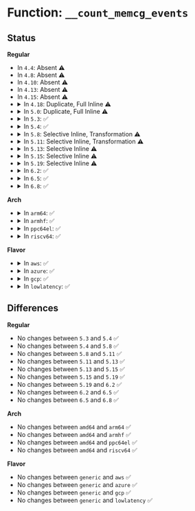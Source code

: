 # Function: <code>__count_memcg_events</code>

## Status
<b>Regular</b>
<ul>
<li>
In <code>4.4</code>: Absent ⚠️
</li>
<li>
In <code>4.8</code>: Absent ⚠️
</li>
<li>
In <code>4.10</code>: Absent ⚠️
</li>
<li>
In <code>4.13</code>: Absent ⚠️
</li>
<li>
In <code>4.15</code>: Absent ⚠️
</li>
<li>
<details>
<summary>In <code>4.18</code>: Duplicate, Full Inline ⚠️</summary>

**Collision:** Static Duplication

**Inline:** Full

**Transformation:** False

**Instances:**

```
In mm/filemap.c (ffffffff811efc31)
Location: include/linux/memcontrol.h:679
Inline: True
Inline callers:
  - mm/filemap.c:filemap_fault
```
```
In mm/swap.c (ffffffff81200e17)
Location: include/linux/memcontrol.h:679
Inline: True
```
```
In mm/vmscan.c (ffffffff8120a786)
Location: include/linux/memcontrol.h:679
Inline: True
Inline callers:
  - mm/vmscan.c:shrink_active_list
  - mm/vmscan.c:move_active_pages_to_lru
  - mm/vmscan.c:shrink_inactive_list
  - mm/vmscan.c:shrink_inactive_list
  - mm/vmscan.c:shrink_inactive_list
  - mm/vmscan.c:shrink_inactive_list
  - mm/vmscan.c:shrink_page_list
  - mm/vmscan.c:shrink_page_list
```
```
In mm/shmem.c (ffffffff81211283)
Location: include/linux/memcontrol.h:679
Inline: True
Inline callers:
  - mm/shmem.c:shmem_getpage_gfp
```
```
In mm/memory.c (ffffffff812302cf)
Location: include/linux/memcontrol.h:679
Inline: True
Inline callers:
  - mm/memory.c:handle_mm_fault
  - mm/memory.c:do_swap_page
```
```
In mm/memcontrol.c (ffffffff81283639)
Location: include/linux/memcontrol.h:679
Inline: True
Inline callers:
  - mm/memcontrol.c:uncharge_batch
  - mm/memcontrol.c:mem_cgroup_charge_statistics
  - mm/memcontrol.c:mem_cgroup_charge_statistics
```
```
In fs/dax.c (ffffffff812f9ae8)
Location: include/linux/memcontrol.h:679
Inline: True
```
</details>
</li>
<li>
<details>
<summary>In <code>5.0</code>: Duplicate, Full Inline ⚠️</summary>

**Collision:** Static Duplication

**Inline:** Full

**Transformation:** False

**Instances:**

```
In mm/filemap.c (ffffffff81201e8c)
Location: include/linux/memcontrol.h:719
Inline: True
Inline callers:
  - mm/filemap.c:filemap_fault
```
```
In mm/swap.c (ffffffff8121378c)
Location: include/linux/memcontrol.h:719
Inline: True
```
```
In mm/vmscan.c (ffffffff8121d476)
Location: include/linux/memcontrol.h:719
Inline: True
Inline callers:
  - mm/vmscan.c:shrink_active_list
  - mm/vmscan.c:move_active_pages_to_lru
  - mm/vmscan.c:shrink_inactive_list
  - mm/vmscan.c:shrink_inactive_list
  - mm/vmscan.c:shrink_inactive_list
  - mm/vmscan.c:shrink_inactive_list
  - mm/vmscan.c:shrink_page_list
  - mm/vmscan.c:shrink_page_list
```
```
In mm/shmem.c (ffffffff812231cc)
Location: include/linux/memcontrol.h:719
Inline: True
Inline callers:
  - mm/shmem.c:shmem_getpage_gfp
```
```
In mm/memory.c (ffffffff81242c7f)
Location: include/linux/memcontrol.h:719
Inline: True
Inline callers:
  - mm/memory.c:handle_mm_fault
  - mm/memory.c:do_swap_page
```
```
In mm/memcontrol.c (ffffffff812971a9)
Location: include/linux/memcontrol.h:719
Inline: True
Inline callers:
  - mm/memcontrol.c:uncharge_batch
  - mm/memcontrol.c:uncharge_batch
  - mm/memcontrol.c:mem_cgroup_charge_statistics
  - mm/memcontrol.c:mem_cgroup_charge_statistics
  - mm/memcontrol.c:mem_cgroup_charge_statistics
  - mm/memcontrol.c:mem_cgroup_charge_statistics
```
```
In fs/dax.c (ffffffff8130da9d)
Location: include/linux/memcontrol.h:719
Inline: True
```
</details>
</li>
<li>
<details>
<summary>In <code>5.3</code>: ✅</summary>

```c
void __count_memcg_events(struct mem_cgroup *memcg, enum vm_event_item idx, long unsigned int count);
```

**Collision:** Unique Global

**Inline:** No

**Transformation:** False

**Instances:**

```
In mm/memcontrol.c (ffffffff812b2880)
Location: mm/memcontrol.c:795
Inline: False
Direct callers:
  - mm/filemap.c:filemap_fault
  - mm/vmscan.c:shrink_active_list
  - mm/vmscan.c:shrink_active_list
  - mm/vmscan.c:shrink_inactive_list
  - mm/vmscan.c:shrink_inactive_list
  - mm/vmscan.c:shrink_page_list
  - mm/vmscan.c:shrink_page_list
  - mm/shmem.c:shmem_swapin_page
  - mm/memory.c:handle_mm_fault
  - mm/memory.c:do_swap_page
  - mm/huge_memory.c:do_huge_pmd_wp_page
  - mm/huge_memory.c:do_huge_pmd_anonymous_page
  - mm/khugepaged.c:collapse_shmem
  - mm/khugepaged.c:collapse_huge_page
  - mm/memcontrol.c:uncharge_batch
  - mm/memcontrol.c:mem_cgroup_charge_statistics
  - mm/memcontrol.c:mem_cgroup_charge_statistics
```
**Symbols:**

```
ffffffff812b2880-ffffffff812b2904: __count_memcg_events (STB_GLOBAL)
```
</details>
</li>
<li>
<details>
<summary>In <code>5.4</code>: ✅</summary>

```c
void __count_memcg_events(struct mem_cgroup *memcg, enum vm_event_item idx, long unsigned int count);
```

**Collision:** Unique Global

**Inline:** No

**Transformation:** False

**Instances:**

```
In mm/memcontrol.c (ffffffff812c42c0)
Location: mm/memcontrol.c:806
Inline: False
Direct callers:
  - mm/filemap.c:filemap_fault
  - mm/vmscan.c:shrink_active_list
  - mm/vmscan.c:shrink_active_list
  - mm/vmscan.c:shrink_inactive_list
  - mm/vmscan.c:shrink_inactive_list
  - mm/vmscan.c:shrink_page_list
  - mm/vmscan.c:shrink_page_list
  - mm/shmem.c:shmem_swapin_page
  - mm/memory.c:handle_mm_fault
  - mm/memory.c:do_swap_page
  - mm/huge_memory.c:do_huge_pmd_wp_page
  - mm/huge_memory.c:do_huge_pmd_anonymous_page
  - mm/khugepaged.c:collapse_file
  - mm/khugepaged.c:collapse_huge_page
  - mm/memcontrol.c:uncharge_batch
  - mm/memcontrol.c:mem_cgroup_charge_statistics
  - mm/memcontrol.c:mem_cgroup_charge_statistics
```
**Symbols:**

```
ffffffff812c42c0-ffffffff812c4344: __count_memcg_events (STB_GLOBAL)
```
</details>
</li>
<li>
<details>
<summary>In <code>5.8</code>: Selective Inline, Transformation ⚠️</summary>

```c
void __count_memcg_events(struct mem_cgroup *memcg, enum vm_event_item idx, long unsigned int count);
```

**Collision:** Unique Global

**Inline:** Selective

**Transformation:** True

**Instances:**

```
In mm/memcontrol.c (ffffffff812f983f)
Location: mm/memcontrol.c:796
Inline: True
Inline callers:
  - mm/memcontrol.c:uncharge_batch
Direct callers:
  - mm/filemap.c:filemap_fault
  - mm/swap.c:lru_deactivate_file_fn
  - mm/vmscan.c:shrink_active_list
  - mm/vmscan.c:shrink_active_list
  - mm/vmscan.c:shrink_inactive_list
  - mm/vmscan.c:shrink_inactive_list
  - mm/vmscan.c:shrink_page_list
  - mm/vmscan.c:shrink_page_list
  - mm/shmem.c:shmem_swapin_page
  - mm/memory.c:handle_mm_fault
  - mm/memory.c:do_swap_page
  - mm/huge_memory.c:__do_huge_pmd_anonymous_page
  - mm/khugepaged.c:collapse_file
  - mm/khugepaged.c:collapse_huge_page
  - mm/memcontrol.c:uncharge_batch
  - fs/dax.c:dax_iomap_pte_fault
```
**Symbols:**

```
ffffffff812f5c80-ffffffff812f5d01: __count_memcg_events.part.0 (STB_LOCAL)
ffffffff812fa6d0-ffffffff812fa6e6: __count_memcg_events (STB_GLOBAL)
```
</details>
</li>
<li>
<details>
<summary>In <code>5.11</code>: Selective Inline, Transformation ⚠️</summary>

```c
void __count_memcg_events(struct mem_cgroup *memcg, enum vm_event_item idx, long unsigned int count);
```

**Collision:** Unique Global

**Inline:** Selective

**Transformation:** True

**Instances:**

```
In mm/memcontrol.c (ffffffff813055cf)
Location: mm/memcontrol.c:899
Inline: True
Inline callers:
  - mm/memcontrol.c:uncharge_batch
Direct callers:
  - mm/swap.c:lru_deactivate_file_fn
  - mm/vmscan.c:shrink_active_list
  - mm/vmscan.c:shrink_active_list
  - mm/vmscan.c:shrink_inactive_list
  - mm/vmscan.c:shrink_inactive_list
  - mm/vmscan.c:shrink_page_list
  - mm/vmscan.c:shrink_page_list
  - mm/memory.c:handle_mm_fault
  - mm/memory.c:do_swap_page
  - mm/huge_memory.c:__do_huge_pmd_anonymous_page
  - mm/khugepaged.c:collapse_file
  - mm/khugepaged.c:collapse_huge_page
  - mm/memcontrol.c:uncharge_batch
```
**Symbols:**

```
ffffffff813011c0-ffffffff81301245: __count_memcg_events.part.0 (STB_LOCAL)
ffffffff81306670-ffffffff81306686: __count_memcg_events (STB_GLOBAL)
```
</details>
</li>
<li>
<details>
<summary>In <code>5.13</code>: Selective Inline ⚠️</summary>

```c
void __count_memcg_events(struct mem_cgroup *memcg, enum vm_event_item idx, long unsigned int count);
```

**Collision:** Unique Global

**Inline:** Selective

**Transformation:** False

**Instances:**

```
In mm/memcontrol.c (ffffffff813095f5)
Location: mm/memcontrol.c:791
Inline: True
Direct callers:
  - mm/swap.c:lru_deactivate_file_fn
  - mm/vmscan.c:shrink_active_list
  - mm/vmscan.c:shrink_active_list
  - mm/vmscan.c:shrink_inactive_list
  - mm/vmscan.c:shrink_inactive_list
  - mm/memory.c:handle_mm_fault
  - mm/memory.c:do_swap_page
  - mm/huge_memory.c:__do_huge_pmd_anonymous_page
  - mm/khugepaged.c:collapse_file
  - mm/khugepaged.c:collapse_huge_page
  - mm/memcontrol.c:uncharge_batch
```
**Symbols:**

```
ffffffff8130cb60-ffffffff8130cb92: __count_memcg_events (STB_GLOBAL)
```
</details>
</li>
<li>
<details>
<summary>In <code>5.15</code>: Selective Inline ⚠️</summary>

```c
void __count_memcg_events(struct mem_cgroup *memcg, enum vm_event_item idx, long unsigned int count);
```

**Collision:** Unique Global

**Inline:** Selective

**Transformation:** False

**Instances:**

```
In mm/memcontrol.c (ffffffff81357490)
Location: mm/memcontrol.c:831
Inline: True
Direct callers:
  - mm/swap.c:lru_deactivate_file_fn
  - mm/vmscan.c:shrink_active_list
  - mm/vmscan.c:shrink_active_list
  - mm/vmscan.c:shrink_inactive_list
  - mm/vmscan.c:shrink_inactive_list
  - mm/memory.c:handle_mm_fault
  - mm/memory.c:do_swap_page
  - mm/huge_memory.c:__do_huge_pmd_anonymous_page
  - mm/khugepaged.c:collapse_file
  - mm/khugepaged.c:collapse_huge_page
  - mm/memcontrol.c:uncharge_batch
```
**Symbols:**

```
ffffffff81357490-ffffffff81357518: __count_memcg_events (STB_GLOBAL)
```
</details>
</li>
<li>
<details>
<summary>In <code>5.19</code>: Selective Inline ⚠️</summary>

```c
void __count_memcg_events(struct mem_cgroup *memcg, enum vm_event_item idx, long unsigned int count);
```

**Collision:** Unique Global

**Inline:** Selective

**Transformation:** False

**Instances:**

```
In mm/memcontrol.c (ffffffff813d05a5)
Location: mm/memcontrol.c:809
Inline: True
Inline callers:
  - mm/memcontrol.c:mem_cgroup_charge_statistics
  - mm/memcontrol.c:mem_cgroup_charge_statistics
Direct callers:
  - mm/swap.c:lru_deactivate_file_fn
  - mm/swap.c:__folio_activate
  - mm/vmscan.c:shrink_active_list
  - mm/vmscan.c:shrink_active_list
  - mm/vmscan.c:shrink_inactive_list
  - mm/vmscan.c:shrink_inactive_list
  - mm/vmscan.c:count_memcg_events
  - mm/memcontrol.c:uncharge_batch
  - mm/memcontrol.c:mem_cgroup_charge_statistics
```
**Symbols:**

```
ffffffff813d04f0-ffffffff813d0590: __count_memcg_events (STB_GLOBAL)
```
</details>
</li>
<li>
<details>
<summary>In <code>6.2</code>: ✅</summary>

```c
void __count_memcg_events(struct mem_cgroup *memcg, enum vm_event_item idx, long unsigned int count);
```

**Collision:** Unique Global

**Inline:** No

**Transformation:** False

**Instances:**

```
In mm/memcontrol.c (ffffffff81455890)
Location: mm/memcontrol.c:879
Inline: False
Direct callers:
  - mm/swap.c:lru_deactivate_file_fn
  - mm/vmscan.c:evict_folios
  - mm/vmscan.c:scan_folios
  - mm/vmscan.c:scan_folios
  - mm/vmscan.c:shrink_active_list
  - mm/vmscan.c:shrink_active_list
  - mm/vmscan.c:shrink_inactive_list
  - mm/vmscan.c:shrink_inactive_list
  - mm/vmscan.c:count_memcg_events
  - mm/memcontrol.c:mem_cgroup_swapout
  - mm/memcontrol.c:mem_cgroup_swapout
  - mm/memcontrol.c:mem_cgroup_migrate
  - mm/memcontrol.c:mem_cgroup_migrate
  - mm/memcontrol.c:uncharge_batch
  - mm/memcontrol.c:charge_memcg
  - mm/memcontrol.c:charge_memcg
  - mm/memcontrol.c:mem_cgroup_move_account
  - mm/memcontrol.c:mem_cgroup_move_account
  - mm/memcontrol.c:mem_cgroup_move_account
  - mm/memcontrol.c:mem_cgroup_move_account
```
**Symbols:**

```
ffffffff81455890-ffffffff81455976: __count_memcg_events (STB_GLOBAL)
```
</details>
</li>
<li>
<details>
<summary>In <code>6.5</code>: ✅</summary>

```c
void __count_memcg_events(struct mem_cgroup *memcg, enum vm_event_item idx, long unsigned int count);
```

**Collision:** Unique Global

**Inline:** No

**Transformation:** False

**Instances:**

```
In mm/memcontrol.c (ffffffff8148b6b0)
Location: mm/memcontrol.c:904
Inline: False
Direct callers:
  - mm/swap.c:lru_deactivate_file_fn
  - mm/vmscan.c:evict_folios
  - mm/vmscan.c:scan_folios
  - mm/vmscan.c:scan_folios
  - mm/vmscan.c:shrink_active_list
  - mm/vmscan.c:shrink_active_list
  - mm/vmscan.c:shrink_inactive_list
  - mm/vmscan.c:shrink_inactive_list
  - mm/vmscan.c:count_memcg_events
  - mm/memcontrol.c:mem_cgroup_swapout
  - mm/memcontrol.c:mem_cgroup_swapout
  - mm/memcontrol.c:mem_cgroup_migrate
  - mm/memcontrol.c:mem_cgroup_migrate
  - mm/memcontrol.c:uncharge_batch
  - mm/memcontrol.c:charge_memcg
  - mm/memcontrol.c:charge_memcg
  - mm/memcontrol.c:mem_cgroup_move_account
  - mm/memcontrol.c:mem_cgroup_move_account
  - mm/memcontrol.c:mem_cgroup_move_account
  - mm/memcontrol.c:mem_cgroup_move_account
```
**Symbols:**

```
ffffffff8148b6b0-ffffffff8148b79a: __count_memcg_events (STB_GLOBAL)
```
</details>
</li>
<li>
<details>
<summary>In <code>6.8</code>: ✅</summary>

```c
void __count_memcg_events(struct mem_cgroup *memcg, enum vm_event_item idx, long unsigned int count);
```

**Collision:** Unique Global

**Inline:** No

**Transformation:** False

**Instances:**

```
In mm/memcontrol.c (ffffffff814baf10)
Location: mm/memcontrol.c:951
Inline: False
Direct callers:
  - mm/swap.c:lru_deactivate_file_fn
  - mm/vmscan.c:evict_folios
  - mm/vmscan.c:scan_folios
  - mm/vmscan.c:scan_folios
  - mm/vmscan.c:shrink_active_list
  - mm/vmscan.c:shrink_active_list
  - mm/vmscan.c:shrink_inactive_list
  - mm/vmscan.c:shrink_inactive_list
  - mm/vmscan.c:count_memcg_events
  - mm/memcontrol.c:mem_cgroup_swapout
  - mm/memcontrol.c:mem_cgroup_swapout
  - mm/memcontrol.c:mem_cgroup_replace_folio
  - mm/memcontrol.c:mem_cgroup_replace_folio
  - mm/memcontrol.c:uncharge_batch
  - mm/memcontrol.c:mem_cgroup_move_account
  - mm/memcontrol.c:mem_cgroup_move_account
  - mm/memcontrol.c:mem_cgroup_move_account
  - mm/memcontrol.c:mem_cgroup_move_account
  - mm/memcontrol.c:mem_cgroup_commit_charge
  - mm/memcontrol.c:mem_cgroup_commit_charge
```
**Symbols:**

```
ffffffff814baf10-ffffffff814bb022: __count_memcg_events (STB_GLOBAL)
```
</details>
</li>
</ul>
<b>Arch</b>
<ul>
<li>
<details>
<summary>In <code>arm64</code>: ✅</summary>

```c
void __count_memcg_events(struct mem_cgroup *memcg, enum vm_event_item idx, long unsigned int count);
```

**Collision:** Unique Global

**Inline:** No

**Transformation:** False

**Instances:**

```
In mm/memcontrol.c (ffff800010366e38)
Location: mm/memcontrol.c:806
Inline: False
Direct callers:
  - mm/filemap.c:filemap_fault
  - mm/vmscan.c:shrink_active_list
  - mm/vmscan.c:shrink_active_list
  - mm/vmscan.c:shrink_inactive_list
  - mm/vmscan.c:shrink_inactive_list
  - mm/vmscan.c:shrink_page_list
  - mm/vmscan.c:shrink_page_list
  - mm/shmem.c:shmem_swapin_page
  - mm/memory.c:handle_mm_fault
  - mm/memory.c:do_swap_page
  - mm/huge_memory.c:do_huge_pmd_wp_page
  - mm/huge_memory.c:__do_huge_pmd_anonymous_page
  - mm/khugepaged.c:collapse_file
  - mm/khugepaged.c:collapse_huge_page
  - mm/memcontrol.c:uncharge_batch
  - mm/memcontrol.c:mem_cgroup_charge_statistics
  - mm/memcontrol.c:mem_cgroup_charge_statistics
```
**Symbols:**

```
ffff800010366e38-ffff800010366f08: __count_memcg_events (STB_GLOBAL)
```
</details>
</li>
<li>
<details>
<summary>In <code>armhf</code>: ✅</summary>

```c
void __count_memcg_events(struct mem_cgroup *memcg, enum vm_event_item idx, long unsigned int count);
```

**Collision:** Unique Global

**Inline:** No

**Transformation:** False

**Instances:**

```
In mm/memcontrol.c (c0558600)
Location: mm/memcontrol.c:806
Inline: False
Direct callers:
  - mm/filemap.c:filemap_fault
  - mm/vmscan.c:shrink_active_list
  - mm/vmscan.c:shrink_active_list
  - mm/vmscan.c:shrink_inactive_list
  - mm/vmscan.c:shrink_inactive_list
  - mm/vmscan.c:shrink_page_list
  - mm/vmscan.c:shrink_page_list
  - mm/shmem.c:shmem_swapin_page
  - mm/memory.c:handle_mm_fault
  - mm/memory.c:do_swap_page
  - mm/memcontrol.c:uncharge_batch
  - mm/memcontrol.c:mem_cgroup_charge_statistics
  - mm/memcontrol.c:mem_cgroup_charge_statistics
```
**Symbols:**

```
c0558600-c05586d8: __count_memcg_events (STB_GLOBAL)
```
</details>
</li>
<li>
<details>
<summary>In <code>ppc64el</code>: ✅</summary>

```c
void __count_memcg_events(struct mem_cgroup *memcg, enum vm_event_item idx, long unsigned int count);
```

**Collision:** Unique Global

**Inline:** No

**Transformation:** False

**Instances:**

```
In mm/memcontrol.c (c000000000454220)
Location: mm/memcontrol.c:806
Inline: False
Direct callers:
  - mm/filemap.c:filemap_fault
  - mm/vmscan.c:shrink_active_list
  - mm/vmscan.c:shrink_active_list
  - mm/vmscan.c:shrink_active_list
  - mm/vmscan.c:shrink_active_list
  - mm/vmscan.c:shrink_inactive_list
  - mm/vmscan.c:shrink_inactive_list
  - mm/vmscan.c:shrink_page_list
  - mm/vmscan.c:shrink_page_list
  - mm/shmem.c:shmem_swapin_page
  - mm/memory.c:handle_mm_fault
  - mm/memory.c:do_swap_page
  - mm/huge_memory.c:do_huge_pmd_wp_page
  - mm/huge_memory.c:do_huge_pmd_anonymous_page
  - mm/khugepaged.c:collapse_file
  - mm/khugepaged.c:collapse_huge_page
  - mm/memcontrol.c:uncharge_batch
  - mm/memcontrol.c:mem_cgroup_charge_statistics
  - mm/memcontrol.c:mem_cgroup_charge_statistics
```
**Symbols:**

```
c000000000454220-c0000000004542d4: __count_memcg_events (STB_GLOBAL)
```
</details>
</li>
<li>
<details>
<summary>In <code>riscv64</code>: ✅</summary>

```c
void __count_memcg_events(struct mem_cgroup *memcg, enum vm_event_item idx, long unsigned int count);
```

**Collision:** Unique Global

**Inline:** No

**Transformation:** False

**Instances:**

```
In mm/memcontrol.c (ffffffe00024510c)
Location: mm/memcontrol.c:806
Inline: False
Direct callers:
  - mm/filemap.c:filemap_fault
  - mm/vmscan.c:shrink_active_list
  - mm/vmscan.c:shrink_active_list
  - mm/vmscan.c:shrink_inactive_list
  - mm/vmscan.c:shrink_inactive_list
  - mm/vmscan.c:shrink_page_list
  - mm/vmscan.c:shrink_page_list
  - mm/shmem.c:shmem_swapin_page
  - mm/memory.c:handle_mm_fault
  - mm/memory.c:do_swap_page
  - mm/memcontrol.c:uncharge_batch
  - mm/memcontrol.c:mem_cgroup_charge_statistics
  - mm/memcontrol.c:mem_cgroup_charge_statistics
```
**Symbols:**

```
ffffffe00024510c-ffffffe0002451cc: __count_memcg_events (STB_GLOBAL)
```
</details>
</li>
</ul>
<b>Flavor</b>
<ul>
<li>
<details>
<summary>In <code>aws</code>: ✅</summary>

```c
void __count_memcg_events(struct mem_cgroup *memcg, enum vm_event_item idx, long unsigned int count);
```

**Collision:** Unique Global

**Inline:** No

**Transformation:** False

**Instances:**

```
In mm/memcontrol.c (ffffffff812bc8a0)
Location: mm/memcontrol.c:806
Inline: False
Direct callers:
  - mm/filemap.c:filemap_fault
  - mm/vmscan.c:shrink_active_list
  - mm/vmscan.c:shrink_active_list
  - mm/vmscan.c:shrink_inactive_list
  - mm/vmscan.c:shrink_inactive_list
  - mm/vmscan.c:shrink_page_list
  - mm/vmscan.c:shrink_page_list
  - mm/shmem.c:shmem_swapin_page
  - mm/memory.c:handle_mm_fault
  - mm/memory.c:do_swap_page
  - mm/huge_memory.c:do_huge_pmd_wp_page
  - mm/huge_memory.c:do_huge_pmd_anonymous_page
  - mm/khugepaged.c:collapse_file
  - mm/khugepaged.c:collapse_huge_page
  - mm/memcontrol.c:uncharge_batch
  - mm/memcontrol.c:mem_cgroup_charge_statistics
  - mm/memcontrol.c:mem_cgroup_charge_statistics
```
**Symbols:**

```
ffffffff812bc8a0-ffffffff812bc924: __count_memcg_events (STB_GLOBAL)
```
</details>
</li>
<li>
<details>
<summary>In <code>azure</code>: ✅</summary>

```c
void __count_memcg_events(struct mem_cgroup *memcg, enum vm_event_item idx, long unsigned int count);
```

**Collision:** Unique Global

**Inline:** No

**Transformation:** False

**Instances:**

```
In mm/memcontrol.c (ffffffff812ada00)
Location: mm/memcontrol.c:806
Inline: False
Direct callers:
  - mm/filemap.c:filemap_fault
  - mm/vmscan.c:shrink_active_list
  - mm/vmscan.c:shrink_active_list
  - mm/vmscan.c:shrink_inactive_list
  - mm/vmscan.c:shrink_inactive_list
  - mm/vmscan.c:shrink_page_list
  - mm/vmscan.c:shrink_page_list
  - mm/shmem.c:shmem_swapin_page
  - mm/memory.c:handle_mm_fault
  - mm/memory.c:do_swap_page
  - mm/huge_memory.c:do_huge_pmd_wp_page
  - mm/huge_memory.c:do_huge_pmd_anonymous_page
  - mm/khugepaged.c:collapse_file
  - mm/khugepaged.c:collapse_huge_page
  - mm/memcontrol.c:uncharge_batch
  - mm/memcontrol.c:mem_cgroup_charge_statistics
  - mm/memcontrol.c:mem_cgroup_charge_statistics
```
**Symbols:**

```
ffffffff812ada00-ffffffff812ada84: __count_memcg_events (STB_GLOBAL)
```
</details>
</li>
<li>
<details>
<summary>In <code>gcp</code>: ✅</summary>

```c
void __count_memcg_events(struct mem_cgroup *memcg, enum vm_event_item idx, long unsigned int count);
```

**Collision:** Unique Global

**Inline:** No

**Transformation:** False

**Instances:**

```
In mm/memcontrol.c (ffffffff812ba6b0)
Location: mm/memcontrol.c:806
Inline: False
Direct callers:
  - mm/filemap.c:filemap_fault
  - mm/vmscan.c:shrink_active_list
  - mm/vmscan.c:shrink_active_list
  - mm/vmscan.c:shrink_inactive_list
  - mm/vmscan.c:shrink_inactive_list
  - mm/vmscan.c:shrink_page_list
  - mm/vmscan.c:shrink_page_list
  - mm/shmem.c:shmem_swapin_page
  - mm/memory.c:handle_mm_fault
  - mm/memory.c:do_swap_page
  - mm/huge_memory.c:do_huge_pmd_wp_page
  - mm/huge_memory.c:do_huge_pmd_anonymous_page
  - mm/khugepaged.c:collapse_file
  - mm/khugepaged.c:collapse_huge_page
  - mm/memcontrol.c:uncharge_batch
  - mm/memcontrol.c:mem_cgroup_charge_statistics
  - mm/memcontrol.c:mem_cgroup_charge_statistics
```
**Symbols:**

```
ffffffff812ba6b0-ffffffff812ba734: __count_memcg_events (STB_GLOBAL)
```
</details>
</li>
<li>
<details>
<summary>In <code>lowlatency</code>: ✅</summary>

```c
void __count_memcg_events(struct mem_cgroup *memcg, enum vm_event_item idx, long unsigned int count);
```

**Collision:** Unique Global

**Inline:** No

**Transformation:** False

**Instances:**

```
In mm/memcontrol.c (ffffffff812cadf0)
Location: mm/memcontrol.c:806
Inline: False
Direct callers:
  - mm/filemap.c:filemap_fault
  - mm/vmscan.c:shrink_active_list
  - mm/vmscan.c:shrink_active_list
  - mm/vmscan.c:shrink_inactive_list
  - mm/vmscan.c:shrink_inactive_list
  - mm/vmscan.c:shrink_page_list
  - mm/vmscan.c:shrink_page_list
  - mm/shmem.c:shmem_swapin_page
  - mm/memory.c:handle_mm_fault
  - mm/memory.c:do_swap_page
  - mm/huge_memory.c:do_huge_pmd_wp_page
  - mm/huge_memory.c:do_huge_pmd_anonymous_page
  - mm/khugepaged.c:collapse_file
  - mm/khugepaged.c:collapse_huge_page
  - mm/memcontrol.c:uncharge_batch
  - mm/memcontrol.c:mem_cgroup_charge_statistics
  - mm/memcontrol.c:mem_cgroup_charge_statistics
```
**Symbols:**

```
ffffffff812cadf0-ffffffff812cae74: __count_memcg_events (STB_GLOBAL)
```
</details>
</li>
</ul>

## Differences
<b>Regular</b>
<ul>
<li>
No changes between <code>5.3</code> and <code>5.4</code> ✅
</li>
<li>
No changes between <code>5.4</code> and <code>5.8</code> ✅
</li>
<li>
No changes between <code>5.8</code> and <code>5.11</code> ✅
</li>
<li>
No changes between <code>5.11</code> and <code>5.13</code> ✅
</li>
<li>
No changes between <code>5.13</code> and <code>5.15</code> ✅
</li>
<li>
No changes between <code>5.15</code> and <code>5.19</code> ✅
</li>
<li>
No changes between <code>5.19</code> and <code>6.2</code> ✅
</li>
<li>
No changes between <code>6.2</code> and <code>6.5</code> ✅
</li>
<li>
No changes between <code>6.5</code> and <code>6.8</code> ✅
</li>
</ul>
<b>Arch</b>
<ul>
<li>
No changes between <code>amd64</code> and <code>arm64</code> ✅
</li>
<li>
No changes between <code>amd64</code> and <code>armhf</code> ✅
</li>
<li>
No changes between <code>amd64</code> and <code>ppc64el</code> ✅
</li>
<li>
No changes between <code>amd64</code> and <code>riscv64</code> ✅
</li>
</ul>
<b>Flavor</b>
<ul>
<li>
No changes between <code>generic</code> and <code>aws</code> ✅
</li>
<li>
No changes between <code>generic</code> and <code>azure</code> ✅
</li>
<li>
No changes between <code>generic</code> and <code>gcp</code> ✅
</li>
<li>
No changes between <code>generic</code> and <code>lowlatency</code> ✅
</li>
</ul>
